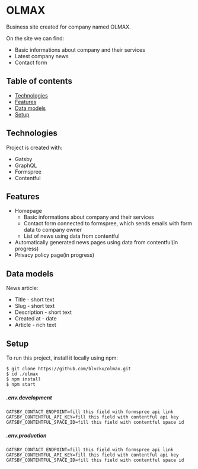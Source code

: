 # OLMAX
Business site created for company named OLMAX.

On the site we can find: 
* Basic informations about company and their services
* Latest company news
* Contact form

## Table of contents
* [Technologies](#technologies)
* [Features](#features)
* [Data models](#data-models)
* [Setup](#setup)

## Technologies
Project is created with:
* Gatsby
* GraphQL
* Formspree
* Contentful

## Features
* Homepage
  * Basic informations about company and their services
  * Contact form connected to formspree, which sends emails with form data to company owner
  * List of news using data from contentful
* Automatically generated news pages using data from contentful(in progress)
* Privacy policy page(in progress)

## Data models
News article:
* Title - short text
* Slug - short text
* Description - short text
* Created at - date
* Article - rich text

## Setup
To run this project, install it locally using npm:
```
$ git clone https://github.com/blvcku/olmax.git
$ cd ./olmax
$ npm install
$ npm start
```
##### .env.development
```
GATSBY_CONTACT_ENDPOINT=fill this field with formspree api link
GATSBY_CONTENTFUL_API_KEY=fill this field with contentful api key
GATSBY_CONTENTFUL_SPACE_ID=fill this field with contentful space id
```
##### .env.production
```
GATSBY_CONTACT_ENDPOINT=fill this field with formspree api link
GATSBY_CONTENTFUL_API_KEY=fill this field with contentful api key
GATSBY_CONTENTFUL_SPACE_ID=fill this field with contentful space id
```
